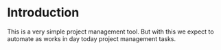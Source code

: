 # Introduction
This is a very simple project management tool. But with this we expect to automate as works in day today project management tasks.
